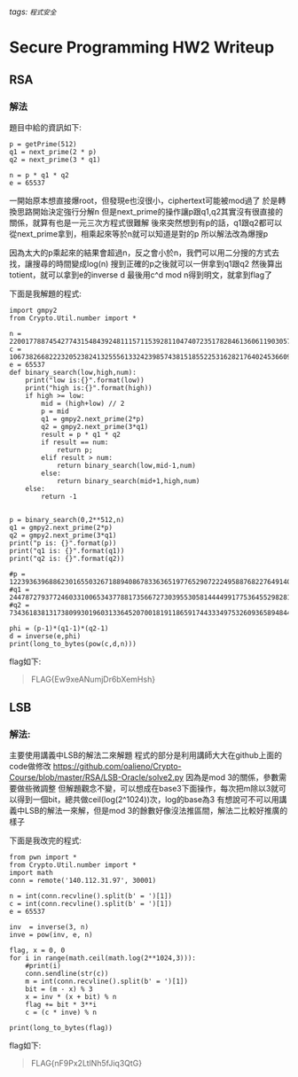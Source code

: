 ###### tags: `程式安全`
# Secure Programming HW2 Writeup
## RSA
### 解法
題目中給的資訊如下:
```python=
p = getPrime(512)
q1 = next_prime(2 * p)
q2 = next_prime(3 * q1)

n = p * q1 * q2
e = 65537
```
一開始原本想直接爆root，但發現e也沒很小，ciphertext可能被mod過了
於是轉換思路開始決定強行分解n
但是next_prime的操作讓p跟q1,q2其實沒有很直接的關係，就算有也是一元三次方程式很難解
後來突然想到有p的話，q1跟q2都可以從next_prime拿到，相乘起來等於n就可以知道是對的p
所以解法改為爆搜p

因為太大的p乘起來的結果會超過n，反之會小於n，我們可以用二分搜的方式去找，讓搜尋的時間變成log(n)
搜到正確的p之後就可以一併拿到q1跟q2
然後算出totient，就可以拿到e的inverse d
最後用c^d mod n得到明文，就拿到flag了

下面是我解題的程式:
```python=
import gmpy2
from Crypto.Util.number import *

n = 22001778874542774315484392481115711539281104740723517828461360611903057304469869336789715900703500619163822273767393143914615001907123143200486464636351989898613180095341102875678204218769723325121832871221496816486100959384589443689594053640486953989205859492780929786509801664036223045197702752965199575588498118481259145703054094713019549136875163271600746675338534685099132138833920166786918380439074398183268612427028138632848870032333985485970488955991639327
c = 1067382668222320523824132555613324239857438151855225316282176402453660987952614935478188752664288189856467574123997124118639803436040589761488611318906877644244524931837804614243835412551576647161461088877884786181205274671088951504353502973964810690277238868854693198170257109413583371510824777614377906808757366142801309478368968340750993831416162099183649651151826983793949933939474873893278527484810417812120138131555544749220438456366110721231219155629863865
e = 65537
def binary_search(low,high,num):
    print("low is:{}".format(low))
    print("high is:{}".format(high))
    if high >= low:
        mid = (high+low) // 2
        p = mid
        q1 = gmpy2.next_prime(2*p)
        q2 = gmpy2.next_prime(3*q1)
        result = p * q1 * q2
        if result == num:
            return p;
        elif result > num:
            return binary_search(low,mid-1,num)
        else:
            return binary_search(mid+1,high,num)
    else:
        return -1


p = binary_search(0,2**512,n)
q1 = gmpy2.next_prime(2*p)
q2 = gmpy2.next_prime(3*q1)
print("p is: {}".format(p))
print("q1 is: {}".format(q1))
print("q2 is: {}".format(q2))

#p = 12239363968862301655032671889408678336365197765290722249588768227649140689948872816725306416825242592654590826028443535297344717808724316145004300860420999
#q1 = 24478727937724603310065343778817356672730395530581444499177536455298281379897745633450612833650485185309181652056887070594689435617448632290008601720842217
#q2 = 73436183813173809930196031336452070018191186591744333497532609365894844139693236900351838500951455555927544956170661211784068306852345896870025805162527169 

phi = (p-1)*(q1-1)*(q2-1)
d = inverse(e,phi)
print(long_to_bytes(pow(c,d,n)))
```

flag如下:
>FLAG{Ew9xeANumjDr6bXemHsh}

## LSB
### 解法:
主要使用講義中LSB的解法二來解題
程式的部分是利用講師大大在github上面的code做修改
https://github.com/oalieno/Crypto-Course/blob/master/RSA/LSB-Oracle/solve2.py
因為是mod 3的關係，參數需要做些微調整
但解題觀念不變，可以想成在base3下面操作，每次把m除以3就可以得到一個bit，總共做ceil(log(2^1024))次，log的base為3
有想說可不可以用講義中LSB的解法一來解，但是mod 3的餘數好像沒法推區間，解法二比較好推廣的樣子

下面是我改完的程式:
```python=
from pwn import *
from Crypto.Util.number import *
import math
conn = remote('140.112.31.97', 30001)

n = int(conn.recvline().split(b' = ')[1])
c = int(conn.recvline().split(b' = ')[1])
e = 65537

inv  = inverse(3, n)
inve = pow(inv, e, n)

flag, x = 0, 0
for i in range(math.ceil(math.log(2**1024,3))):
    #print(i)
    conn.sendline(str(c))
    m = int(conn.recvline().split(b' = ')[1])
    bit = (m - x) % 3
    x = inv * (x + bit) % n
    flag += bit * 3**i
    c = (c * inve) % n

print(long_to_bytes(flag))

```
flag如下:
>FLAG{nF9Px2LtlNh5fJiq3QtG}

